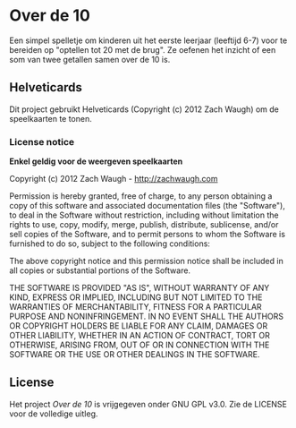 # Over de 10

Een simpel spelletje om kinderen uit het eerste leerjaar (leeftijd 6-7) voor te bereiden op "optellen tot 20 met de brug". Ze oefenen het inzicht of een som van twee getallen samen over de 10 is.

## Helveticards

Dit project gebruikt Helveticards (Copyright (c) 2012 Zach Waugh) om de speelkaarten te tonen.

### License notice

**Enkel geldig voor de weergeven speelkaarten**

Copyright (c) 2012 Zach Waugh - http://zachwaugh.com

Permission is hereby granted, free of charge, to any person obtaining a copy of this software and associated documentation files (the "Software"), to deal in the Software without restriction, including without limitation the rights to use, copy, modify, merge, publish, distribute, sublicense, and/or sell copies of the Software, and to permit persons to whom the Software is furnished to do so, subject to the following conditions:

The above copyright notice and this permission notice shall be included in all copies or substantial portions of the Software.

THE SOFTWARE IS PROVIDED "AS IS", WITHOUT WARRANTY OF ANY KIND, EXPRESS OR IMPLIED, INCLUDING BUT NOT LIMITED TO THE WARRANTIES OF MERCHANTABILITY, FITNESS FOR A PARTICULAR PURPOSE AND NONINFRINGEMENT. IN NO EVENT SHALL THE AUTHORS OR COPYRIGHT HOLDERS BE LIABLE FOR ANY CLAIM, DAMAGES OR OTHER LIABILITY, WHETHER IN AN ACTION OF CONTRACT, TORT OR OTHERWISE, ARISING FROM, OUT OF OR IN CONNECTION WITH THE SOFTWARE OR THE USE OR OTHER DEALINGS IN THE SOFTWARE.

## License

Het project *Over de 10* is vrijgegeven onder GNU GPL v3.0. Zie de LICENSE voor de volledige uitleg.